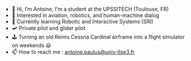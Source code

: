 - 👋 Hi, I’m Antoine, I'm a student at the UPSSITECH (Toulouse, FR)
- 👀 Interested in aviation, robotics, and human-machine dialog
- 🌱 Currently learning Robotic and Interactive Systems (SRI)
- 🛩️ Private pilot and glider pilot 
- 🕹️ Turning an old Reims Cessna Cardinal airframe into a flight simulator on weekends 😃
- 📫 How to reach me : antoine.paulus@univ-tlse3.fr
